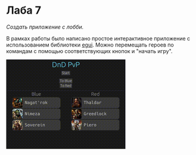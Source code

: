 # Лаба 7

_Создать приложение с лобби._

В рамках работы было написано простое интерактивное приложение с использованием библиотеки [egui](https://github.com/emilk/egui/tree/master). Можно перемещать героев по командам с помощью соответствующих кнопок и "начать игру".

![screenshot](./screenshot.gif "Демонстрация работы программы.")